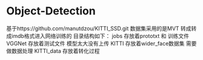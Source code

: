 # Object-Detection
基于https://github.com/manutdzou/KITTI_SSD.git
数据集采用的是MVT
转成转成imdb格式进入网络训练的
目录结构如下：
	jobs	存放着prototxt 和 训练文件
	VGGNet	存放着测试文件 模型太大没有上传
	KITTI	存放着wider_face数据集	需要做数据处理
	KITTI_data 存放着转化过程
	
